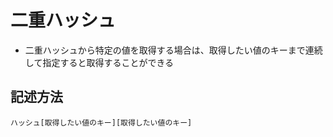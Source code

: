 # 二重ハッシュ  
- 二重ハッシュから特定の値を取得する場合は、取得したい値のキーまで連続して指定すると取得することができる
## 記述方法
```
ハッシュ[取得したい値のキー][取得したい値のキー]
```

